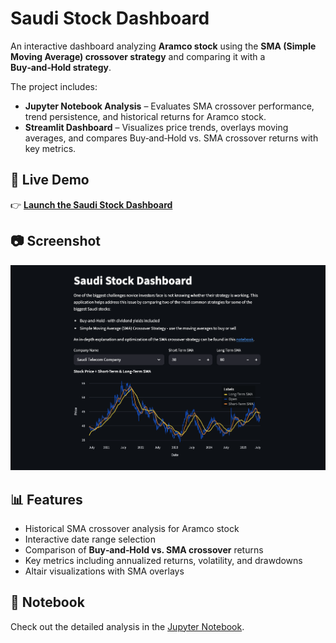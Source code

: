 # Saudi Stock Dashboard  

An interactive dashboard analyzing **Aramco stock** using the **SMA (Simple Moving Average) crossover strategy** and comparing it with a **Buy‑and‑Hold strategy**.  

The project includes:  
- **Jupyter Notebook Analysis** – Evaluates SMA crossover performance, trend persistence, and historical returns for Aramco stock.  
- **Streamlit Dashboard** – Visualizes price trends, overlays moving averages, and compares Buy‑and‑Hold vs. SMA crossover returns with key metrics.  

## 🔗 Live Demo  

👉 **[Launch the Saudi Stock Dashboard](https://saudi-stock-dashboard.streamlit.app/)**  

## 📷 Screenshot  

![Saudi Stock Dashboard](assets/dashboard.png)

## 📊 Features  

- Historical SMA crossover analysis for Aramco stock  
- Interactive date range selection  
- Comparison of **Buy‑and‑Hold vs. SMA crossover** returns  
- Key metrics including annualized returns, volatility, and drawdowns  
- Altair visualizations with SMA overlays  

## 📓 Notebook  

Check out the detailed analysis in the [Jupyter Notebook](https://github.com/mohammedalwosaibi/saudi-stock-dashboard/blob/main/notebooks/aramco_strategy_analysis.ipynb).  
